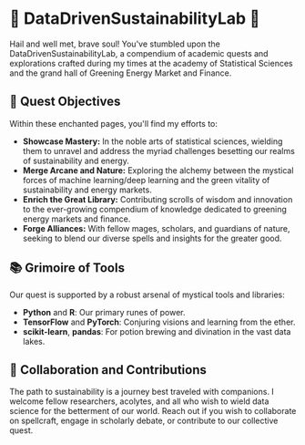 # 🍃 DataDrivenSustainabilityLab 🍃

Hail and well met, brave soul! You've stumbled upon the DataDrivenSustainabilityLab, a compendium of academic quests and explorations crafted during my times at the academy of Statistical Sciences and the grand hall of Greening Energy Market and Finance.

## 🌟 Quest Objectives

Within these enchanted pages, you'll find my efforts to:

- **Showcase Mastery:** In the noble arts of statistical sciences, wielding them to unravel and address the myriad challenges besetting our realms of sustainability and energy.
- **Merge Arcane and Nature:** Exploring the alchemy between the mystical forces of machine learning/deep learning and the green vitality of sustainability and energy markets.
- **Enrich the Great Library:** Contributing scrolls of wisdom and innovation to the ever-growing compendium of knowledge dedicated to greening energy markets and finance.
- **Forge Alliances:** With fellow mages, scholars, and guardians of nature, seeking to blend our diverse spells and insights for the greater good.

## 📚 Grimoire of Tools

Our quest is supported by a robust arsenal of mystical tools and libraries:

- **Python** and **R**: Our primary runes of power.
- **TensorFlow** and **PyTorch**: Conjuring visions and learning from the ether.
- **scikit-learn**, **pandas**: For potion brewing and divination in the vast data lakes.

## 🌱 Collaboration and Contributions

The path to sustainability is a journey best traveled with companions. I welcome fellow researchers, acolytes, and all who wish to wield data science for the betterment of our world. Reach out if you wish to collaborate on spellcraft, engage in scholarly debate, or contribute to our collective quest.

